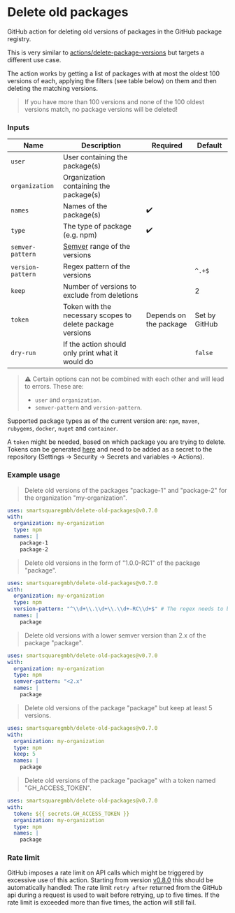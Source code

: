 # Delete old packages

GitHub action for deleting old versions of packages in the GitHub package registry.

This is very similar to [actions/delete-package-versions](https://github.com/actions/delete-package-versions)
but targets a different use case.

The action works by getting a list of packages with at most the oldest 100 versions of each, applying the filters (see
table below) on them and then deleting the matching versions.

> If you have more than 100 versions and none of the 100 oldest versions match, no package versions will be deleted!

### Inputs

| Name              | Description                                                | Required               | Default       |
|-------------------|------------------------------------------------------------|------------------------|---------------|
| `user`            | User containing the package(s)                             |                        |               |
| `organization`    | Organization containing the package(s)                     |                        |               |
| `names`           | Names of the package(s)                                    | :heavy_check_mark:     |               |
| `type`            | The type of package (e.g. npm)                             | :heavy_check_mark:     |               |
| `semver-pattern`  | [Semver](https://semver.org) range of the versions         |                        |               |
| `version-pattern` | Regex pattern of the versions                              |                        | `^.+$`        |
| `keep`            | Number of versions to exclude from deletions               |                        | 2             |
| `token`           | Token with the necessary scopes to delete package versions | Depends on the package | Set by GitHub |
| `dry-run`         | If the action should only print what it would do           |                        | `false`       |

> :warning: Certain options can not be combined with each other and will lead to errors. These are:
> - `user` and `organization`.
> - `semver-pattern` and `version-pattern`.

Supported package types as of the current version are: `npm`, `maven`, `rubygems`, `docker`, `nuget` and `container`.

A `token` might be needed, based on which package you are trying to delete. Tokens can be
generated [here](https://github.com/settings/tokens) and need to be added as a secret to the repository
(Settings -> Security -> Secrets and variables -> Actions).

### Example usage

> Delete old versions of the packages "package-1" and "package-2" for the organization "my-organization".

```yaml
uses: smartsquaregmbh/delete-old-packages@v0.7.0
with:
  organization: my-organization
  type: npm
  names: |
    package-1
    package-2
```

> Delete old versions in the form of "1.0.0-RC1" of the package "package".

```yaml
uses: smartsquaregmbh/delete-old-packages@v0.7.0
with:
  organization: my-organization
  type: npm
  version-pattern: "^\\d+\\.\\d+\\.\\d+-RC\\d+$" # The regex needs to be escaped!
  names: |
    package
```

> Delete old versions with a lower semver version than 2.x of the package "package".

```yaml
uses: smartsquaregmbh/delete-old-packages@v0.7.0
with:
  organization: my-organization
  type: npm
  semver-pattern: "<2.x"
  names: |
    package
```

> Delete old versions of the package "package" but keep at least 5 versions.

```yaml
uses: smartsquaregmbh/delete-old-packages@v0.7.0
with:
  organization: my-organization
  type: npm
  keep: 5
  names: |
    package
```

> Delete old versions of the package "package" with a token named "GH_ACCESS_TOKEN".

```yaml
uses: smartsquaregmbh/delete-old-packages@v0.7.0
with:
  token: ${{ secrets.GH_ACCESS_TOKEN }}
  organization: my-organization
  type: npm
  names: |
    package
```

### Rate limit

GitHub imposes a rate limit on API calls which might be triggered by excessive use of this action. Starting from version
[v0.8.0](https://github.com/SmartsquareGmbH/delete-old-packages/releases/tag/v0.8.0) this should be automatically
handled: The rate limit `retry after` returned from the GitHub api during a request is used to wait before retrying, up
to five times. If the rate limit is exceeded more than five times, the action will still fail.
